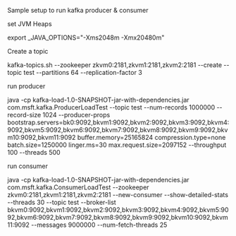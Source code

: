 Sample setup to run kafka producer & consumer



set JVM Heaps

  export _JAVA_OPTIONS="-Xms2048m -Xmx20480m"



Create a topic

  kafka-topics.sh --zookeeper zkvm0:2181,zkvm1:2181,zkvm2:2181 --create --topic test --partitions 64 --replication-factor 3



run producer

  java -cp kafka-load-1.0-SNAPSHOT-jar-with-dependencies.jar com.msft.kafka.ProducerLoadTest --topic test --num-records 1000000 --record-size 1024 --producer-props bootstrap.servers=bk0:9092,bkvm1:9092,bkvm2:9092,bkvm3:9092,bkvm4:9092,bkvm5:9092,bkvm6:9092,bkvm7:9092,bkvm8:9092,bkvm9:9092,bkvm10:9092,bkvm11:9092 buffer.memory=25165824 compression.type=none batch.size=1250000 linger.ms=30 max.request.size=2097152 --throughput 100 --threads 500



run consumer

   java -cp kafka-load-1.0-SNAPSHOT-jar-with-dependencies.jar com.msft.kafka.ConsumerLoadTest --zookeeper zkvm0:2181,zkvm1:2181,zkvm2:2181 --new-consumer --show-detailed-stats --threads 30 --topic test --broker-list bkvm0:9092,bkvm1:9092,bkvm2:9092,bkvm3:9092,bkvm4:9092,bkvm5:9092,bkvm6:9092,bkvm7:9092,bkvm8:9092,bkvm9:9092,bkvm10:9092,bkvm11:9092 --messages 9000000 --num-fetch-threads 25
